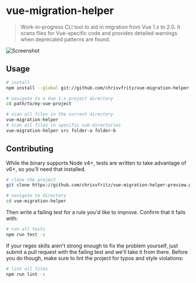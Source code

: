 # vue-migration-helper

> Work-in-progress CLI tool to aid in migration from Vue 1.x to 2.0. It scans files for Vue-specific code and provides detailed warnings when deprecated patterns are found.

![Screenshot](http://i.imgur.com/Wmym4mV.png)

## Usage

``` sh
# install
npm install --global git://github.com/chrisvfritz/vue-migration-helper-preview.git

# navigate to a Vue 1.x project directory
cd path/to/my-vue-project

# scan all files in the current directory
vue-migration-helper
# scan all files in specific sub-directories
vue-migration-helper src folder-a folder-b
```

## Contributing

While the binary supports Node v4+, tests are written to take advantage of v6+, so you'll need that installed.

``` sh
# clone the project
git clone https://github.com/chrisvfritz/vue-migration-helper-preview.git

# navigate to directory
cd vue-migration-helper
```

Then write a failing test for a rule you'd like to improve. Confirm that it fails with:

``` sh
# run all tests
npm run test -s
```

If your regex skills aren't strong enough to fix the problem yourself, just submit a pull request with the failing test and we'll take it from there. Before you do though, make sure to lint the project for typos and style violations:

``` sh
# lint all files
npm run lint -s
```

